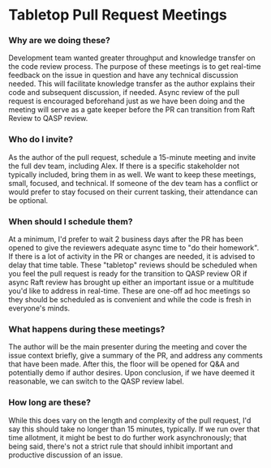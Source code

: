#  Tabletop Pull Request Meetings

### Why are we doing these?

Development team wanted greater throughput and knowledge transfer on the code review process. The purpose of these meetings is to get real-time feedback on the issue in question and have any technical discussion needed. This will facilitate knowledge transfer as the author explains their code and subsequent discussion, if needed. Async review of the pull request is encouraged beforehand just as we have been doing and the meeting will serve as a gate keeper before the PR can transition from Raft Review to QASP review.

### Who do I invite? 

As the author of the pull request, schedule a 15-minute meeting and invite the full dev team, including Alex. If there is a specific stakeholder not typically included, bring them in as well. We want to keep these meetings, small, focused, and technical. If someone of the dev team has a conflict or would prefer to stay focused on their current tasking, their attendance can be optional.

### When should I schedule them? 

At a minimum, I'd prefer to wait 2 business days after the PR has been opened to give the reviewers adequate async time to "do their homework". If there is a lot of activity in the PR or changes are needed, it is advised to delay that time table. These "tabletop" reviews should be scheduled when you feel the pull request is ready for the transition to QASP review OR if async Raft review has brought up either an important issue or a multitude you'd like to address in real-time. These are one-off ad hoc meetings so they should be scheduled as is convenient and while the code is fresh in everyone's minds. 

### What happens during these meetings?

The author will be the main presenter during the meeting and cover the issue context briefly, give a summary of the PR, and address any comments that have been made. After this, the floor will be opened for Q&A and potentially demo if author desires. Upon conclusion, if we have deemed it reasonable, we can switch to the QASP review label.


### How long are these?

While this does vary on the length and complexity of the pull request, I'd say this should take no longer than 15 minutes, typically. If we run over that time allotment, it might be best to do further work asynchronously; that being said, there's not a strict rule that should inhibit important and productive discussion of an issue. 

